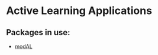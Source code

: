 # Active Learning Applications 

## Packages in use:
- [modAL](https://github.com/modAL-python/modAL) 

